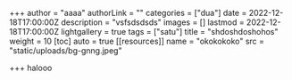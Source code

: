 +++
author = "aaaa"
authorLink = ""
categories = ["dua"]
date = 2022-12-18T17:00:00Z
description = "vsfsdsdsds"
images = []
lastmod = 2022-12-18T17:00:00Z
lightgallery = true
tags = ["satu"]
title = "shdoshdoshohos"
weight = 10
[toc]
auto = true
[[resources]]
name = "okokokoko"
src = "static/uploads/bg-gnng.jpeg"

+++
halooo